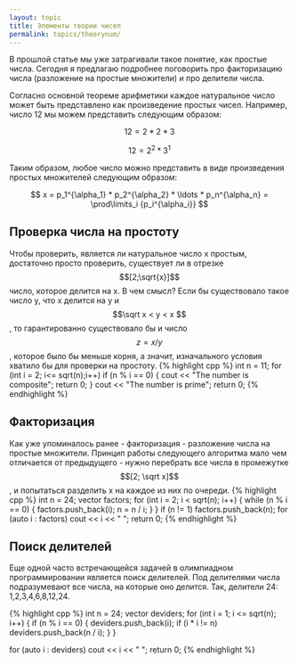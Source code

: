 ```yaml
---
layout: topic
title: Элементы теории чисел
permalink: topics/theorynum/
---
```

В прошлой статье мы уже затрагивали такое понятие, как простые числа. Сегодня я предлагаю подробнее поговорить про факторизацию числа (разложение на простые множители) и про делители числа.

Согласно основной теореме арифметики каждое натуральное число может быть представлено как произведение простых чисел. Например, число 12 мы можем представить следующим образом:

$$ 12 = 2 * 2 * 3 $$

$$ 12 = 2^2 * 3^1 $$

Таким образом, любое число можно представить в виде произведения простых множителей следующим образом:

$$ x = p_1^{\alpha_1} * p_2^{\alpha_2} * \ldots * p_n^{\alpha_n} = \prod\limits_i {p_i^{\alpha_i}} $$

## Проверка числа на простоту

Чтобы проверить, является ли натуральное число x простым, достаточно просто проверить, существует ли в отрезке $$[2;\sqrt{x}]$$ число, которое делится на x. В чем смысл? Если бы существовало такое число y, что x делится на y и $$\sqrt x <  y < x $$, то гарантированно существовало бы и число $$z=x/y$$, которое было бы меньше корня, а значит, изначального условия хватило бы для проверки на простоту.
{% highlight cpp %}
int n = 11;
for (int i = 2; i<= sqrt(n);i++)
	if (n % i == 0)
	{
		cout << "The number is composite";
		return 0;
	}
cout << "The number is prime";
return 0;
{% endhighlight %}

## Факторизация

Как уже упоминалось ранее - факторизация - разложение числа на простые множители. Принцип работы следующего алгоритма мало чем отличается от предыдущего - нужно перебрать все числа в промежутке $$[2; \sqrt x]$$, и попытаться разделить x на каждое из них по очереди.
{% highlight cpp %}
int n = 24;
vector <int> factors;
for (int i = 2; i < sqrt(n); i++)
{
	while (n % i == 0)
	{
		factors.push_back(i);
		n = n / i;
	}
}
if (n != 1)
	factors.push_back(n);
for (auto i : factors)
	cout << i << " ";
return 0;
{% endhighlight %}
		 
## Поиск делителей
Еще одной часто встречающейся задачей в олимпиадном программировании является поиск делителей. Под делителями числа подразумевают все числа, на которые оно делится. Так, делители 24: 1,2,3,4,6,8,12,24.

{% highlight cpp %}
int n = 24;
vector <int> deviders;
for (int i = 1; i <= sqrt(n); i++)
{
	if (n % i == 0)
	{
		deviders.push_back(i);
		if (i * i != n)
			deviders.push_back(n / i);
	}
}
	
for (auto i : deviders)
	cout << i << " ";
return 0;
	{% endhighlight %}
	
